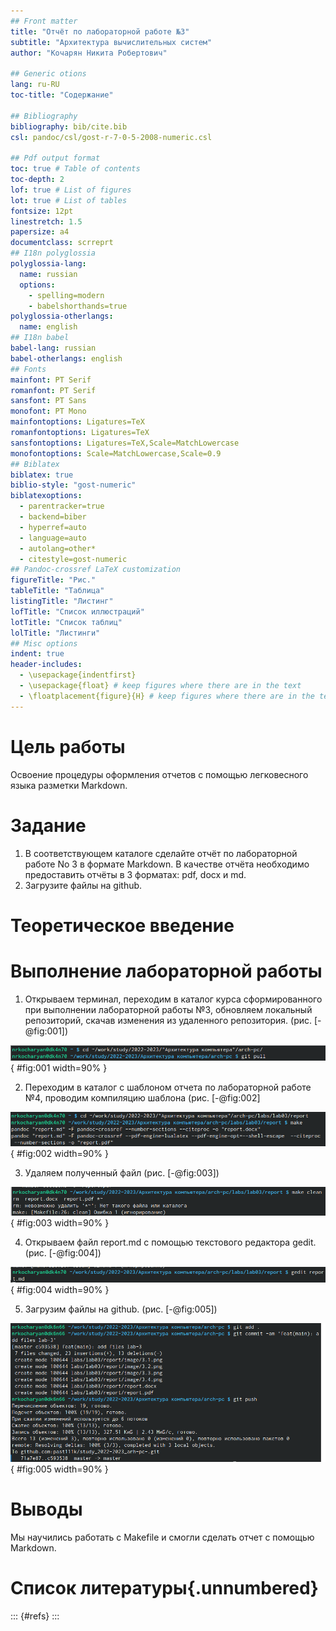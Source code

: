 ```yaml
---
## Front matter
title: "Отчёт по лабораторной работе №3"
subtitle: "Архитектура вычислительных систем"
author: "Кочарян Никита Робертович"

## Generic otions
lang: ru-RU
toc-title: "Содержание"

## Bibliography
bibliography: bib/cite.bib
csl: pandoc/csl/gost-r-7-0-5-2008-numeric.csl

## Pdf output format
toc: true # Table of contents
toc-depth: 2
lof: true # List of figures
lot: true # List of tables
fontsize: 12pt
linestretch: 1.5
papersize: a4
documentclass: scrreprt
## I18n polyglossia
polyglossia-lang:
  name: russian
  options:
	- spelling=modern
	- babelshorthands=true
polyglossia-otherlangs:
  name: english
## I18n babel
babel-lang: russian
babel-otherlangs: english
## Fonts
mainfont: PT Serif
romanfont: PT Serif
sansfont: PT Sans
monofont: PT Mono
mainfontoptions: Ligatures=TeX
romanfontoptions: Ligatures=TeX
sansfontoptions: Ligatures=TeX,Scale=MatchLowercase
monofontoptions: Scale=MatchLowercase,Scale=0.9
## Biblatex
biblatex: true
biblio-style: "gost-numeric"
biblatexoptions:
  - parentracker=true
  - backend=biber
  - hyperref=auto
  - language=auto
  - autolang=other*
  - citestyle=gost-numeric
## Pandoc-crossref LaTeX customization
figureTitle: "Рис."
tableTitle: "Таблица"
listingTitle: "Листинг"
lofTitle: "Список иллюстраций"
lotTitle: "Список таблиц"
lolTitle: "Листинги"
## Misc options
indent: true
header-includes:
  - \usepackage{indentfirst}
  - \usepackage{float} # keep figures where there are in the text
  - \floatplacement{figure}{H} # keep figures where there are in the text
---
```


# Цель работы

Освоение процедуры оформления отчетов с помощью легковесного языка разметки Markdown.

# Задание

1.	В соответствующем каталоге сделайте отчёт по лабораторной работе No 3
в формате Markdown. В качестве отчёта необходимо предоставить отчёты
в 3 форматах: pdf, docx и md.
2.	Загрузите файлы на github.

# Теоретическое введение

# Выполнение лабораторной работы

1.	Открываем терминал, переходим в каталог курса сформированного при выполнении лабораторной работы №3, обновляем локальный репозиторий, скачав изменения из удаленного репозитория. (рис. [-@fig:001])

![Переход в каталог курса](image/3.1.png){ #fig:001 width=90% }

2.	Переходим в каталог с шаблоном отчета по лабораторной работе №4, проводим компиляцию шаблона (рис. [-@fig:002]

![Компиляция шаблона](image/3.2.png){ #fig:002 width=90% }

3.	Удаляем полученный файл (рис. [-@fig:003])

![Удаление файла](image/3.3.png){ #fig:003 width=90% }

4.	Открываем файл report.md с помощью текстового редактора gedit. (рис. [-@fig:004])

![Редактируем файл report.md](image/3.4.png){ #fig:004 width=90% }

5.	Загрузим файлы на github. (рис. [-@fig:005])

![Загрузка файлов на github](image/3.5.png){ #fig:005 width=90% }

# Выводы

Мы научились работать с Makefile и смогли сделать отчет с помощью Markdown.

# Список литературы{.unnumbered}

::: {#refs}
:::

